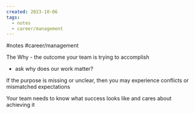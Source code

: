 ```yaml
---
created: 2023-10-06
tags:
  - notes
  - career/management
---
```

#notes #career/management 

The Why - the outcome your team is trying to accomplish

- ask why does our work matter?

If the purpose is missing or unclear, then you may experience conflicts or mismatched expectations

Your team needs to know what success looks like and cares about achieving it